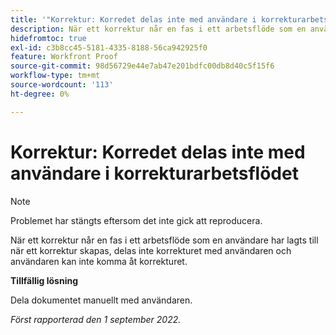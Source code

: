 ```yaml
---
title: '"Korrektur: Korredet delas inte med användare i korrekturarbetsflödet'
description: När ett korrektur når en fas i ett arbetsflöde som en användare har lagts till när ett korrektur skapas, delas inte korrekturet med användaren och användaren kan inte komma åt korrekturet.
hidefromtoc: true
exl-id: c3b8cc45-5181-4335-8188-56ca942925f0
feature: Workfront Proof
source-git-commit: 98d56729e44e7ab47e201bdfc00db8d40c5f15f6
workflow-type: tm+mt
source-wordcount: '113'
ht-degree: 0%

---
```


# Korrektur: Korredet delas inte med användare i korrekturarbetsflödet

<!--This issue is on the WF and WFP TOCs-->
<!--Requested article-->

>[!NOTE]
>
>Problemet har stängts eftersom det inte gick att reproducera.

När ett korrektur når en fas i ett arbetsflöde som en användare har lagts till när ett korrektur skapas, delas inte korrekturet med användaren och användaren kan inte komma åt korrekturet.

**Tillfällig lösning**

Dela dokumentet manuellt med användaren.

_Först rapporterad den 1 september 2022._
